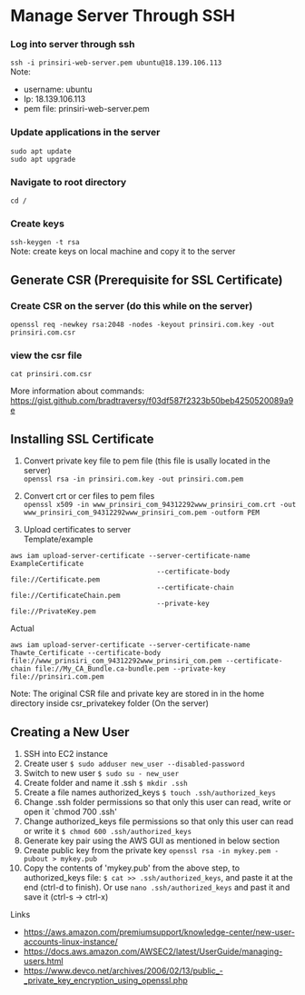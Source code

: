 # Manage Server Through SSH

### Log into server through ssh
`ssh -i prinsiri-web-server.pem ubuntu@18.139.106.113`  
Note:
- username: ubuntu  
- Ip: 18.139.106.113  
- pem file: prinsiri-web-server.pem  


### Update applications in the server
```
sudo apt update
sudo apt upgrade
```

### Navigate to root directory  
`cd /`

### Create keys  
`ssh-keygen -t rsa`  
Note: create keys on local machine and copy it to the server


## Generate CSR (Prerequisite for SSL Certificate)  
  
### Create CSR on the server (do this while on the server)  
`openssl req -newkey rsa:2048 -nodes -keyout prinsiri.com.key -out prinsiri.com.csr`

### view the csr file
`cat prinsiri.com.csr`

More information about commands: 
https://gist.github.com/bradtraversy/f03df587f2323b50beb4250520089a9e



## Installing SSL Certificate

1. Convert private key file to pem file (this file is usally located in the server)  
`openssl rsa -in prinsiri.com.key -out prinsiri.com.pem`

2. Convert crt or cer files to pem files  
`openssl x509 -in www_prinsiri_com_94312292www_prinsiri_com.crt -out www_prinsiri_com_94312292www_prinsiri_com.pem -outform PEM`

3. Upload certificates to server  
Template/example
```
aws iam upload-server-certificate --server-certificate-name ExampleCertificate
                                    --certificate-body file://Certificate.pem
                                    --certificate-chain file://CertificateChain.pem
                                    --private-key file://PrivateKey.pem
```

Actual
```
aws iam upload-server-certificate --server-certificate-name Thawte_Certificate --certificate-body file://www_prinsiri_com_94312292www_prinsiri_com.pem --certificate-chain file://My_CA_Bundle.ca-bundle.pem --private-key file://prinsiri.com.pem

```

Note: The original CSR file and private key are stored in in the home directory inside csr_privatekey folder (On the server)



## Creating a New User

1. SSH into EC2 instance
2. Create user `$ sudo adduser new_user --disabled-password`
4. Switch to new user `$ sudo su - new_user`
5. Create folder and name it .ssh `$ mkdir .ssh`
6. Create a file names authorized_keys `$ touch .ssh/authorized_keys`
7. Change .ssh folder permissions so that only this user can read, write or open it `chmod 700 .ssh'
8. Change authorized_keys file permissions so that only this user can read or write it `$ chmod 600 .ssh/authorized_keys`
9. Generate key pair using the AWS GUI as mentioned in below section
10. Create public key from the private key `openssl rsa -in mykey.pem -pubout > mykey.pub`
11. Copy the contents of 'mykey.pub' from the above step, to authorized_keys file: `$ cat >> .ssh/authorized_keys`, and paste it at the end (ctrl-d to finish). Or use `nano .ssh/authorized_keys` and past it and save it (ctrl-s -> ctrl-x)


Links 
 - https://aws.amazon.com/premiumsupport/knowledge-center/new-user-accounts-linux-instance/
 - https://docs.aws.amazon.com/AWSEC2/latest/UserGuide/managing-users.html
 - https://www.devco.net/archives/2006/02/13/public_-_private_key_encryption_using_openssl.php
